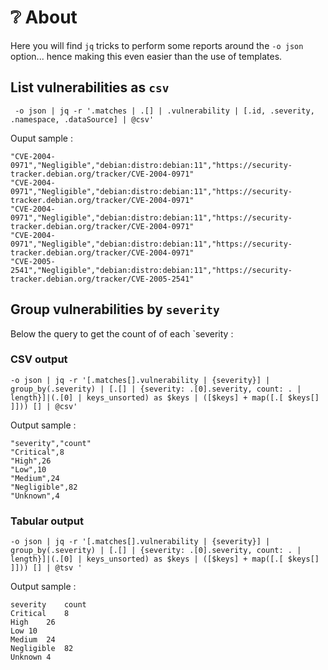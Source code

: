 # ❔ About

Here you will find `jq` tricks to perform some reports around the `-o json` option... hence making this even easier
than the use of templates.

## List vulnerabilities as  `csv`

```
 -o json | jq -r '.matches | .[] | .vulnerability | [.id, .severity, .namespace, .dataSource] | @csv'
```

Ouput sample : 

```csv
"CVE-2004-0971","Negligible","debian:distro:debian:11","https://security-tracker.debian.org/tracker/CVE-2004-0971"
"CVE-2004-0971","Negligible","debian:distro:debian:11","https://security-tracker.debian.org/tracker/CVE-2004-0971"
"CVE-2004-0971","Negligible","debian:distro:debian:11","https://security-tracker.debian.org/tracker/CVE-2004-0971"
"CVE-2004-0971","Negligible","debian:distro:debian:11","https://security-tracker.debian.org/tracker/CVE-2004-0971"
"CVE-2005-2541","Negligible","debian:distro:debian:11","https://security-tracker.debian.org/tracker/CVE-2005-2541"
```

## Group vulnerabilities by `severity`

Below the query to get the count of of each `severity :

### CSV output

```shell
-o json | jq -r '[.matches[].vulnerability | {severity}] | group_by(.severity) | [.[] | {severity: .[0].severity, count: . | length}]|(.[0] | keys_unsorted) as $keys | ([$keys] + map([.[ $keys[] ]])) [] | @csv'
```

Output sample :

```csv
"severity","count"
"Critical",8
"High",26
"Low",10
"Medium",24
"Negligible",82
"Unknown",4
```
### Tabular output
```shell
-o json | jq -r '[.matches[].vulnerability | {severity}] | group_by(.severity) | [.[] | {severity: .[0].severity, count: . | length}]|(.[0] | keys_unsorted) as $keys | ([$keys] + map([.[ $keys[] ]])) [] | @tsv '
```
Output sample :

```
severity	count
Critical	8
High	26
Low	10
Medium	24
Negligible	82
Unknown	4
```
